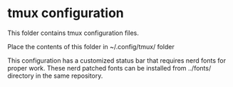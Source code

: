 # tmux configuration
This folder contains tmux configuration files.

Place the contents of this folder in ~/.config/tmux/ folder

This configuration has a customized status bar that requires nerd fonts for
proper work. These nerd patched fonts can be installed from ../fonts/ directory
in the same repository.

